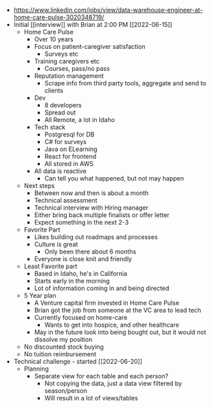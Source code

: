 - https://www.linkedin.com/jobs/view/data-warehouse-engineer-at-home-care-pulse-3020348719/
- Initial [[interview]] with Brian at 2:00 PM [[2022-06-15]]
	- Home Care Pulse
		- Over 10 years
		- Focus on patient-caregiver satisfaction
			- Surveys etc
		- Training caregivers etc
			- Courses, pass/no pass
		- Reputation management
			- Scrape info from third party tools, aggregate and send to clients
		- Dev
			- 8 developers
			- Spread out
			- All Remote, a lot in Idaho
		- Tech stack
			- Postgresql for DB
			- C# for surveys
			- Java on ELearning
			- React for frontend 
			- All stored in AWS
		- All data is reactive
			- Can tell you what happened, but not may happen
	- Next steps
		- Between now and then is about a month
		- Technical assessment
		- Technical interview with Hiring manager
		- Either bring back multiple finalists or offer letter
		- Expect something in the next 2-3
	- Favorite Part
		- Likes building out roadmaps and processes
		- Culture is great
			- Only been there about 6 months
		- Everyone is close knit and friendly
	- Least Favorite part
		- Based in Idaho, he's in California
		- Starts early in the morning
		- Lot of information coming in and being directed
	- 5 Year plan
		- A Venture capital firm invested in Home Care Pulse
		- Brian got the job from someone at the VC area to lead tech
		- Currently focused on home-care
			- Wants to get into hospice, and other healthcare
		- May in the future look into being bought out, but it would not dissolve my position
	- No discounted stock buying
	- No tuition reimbursement
- Technical challenge - started [[2022-06-20]]
	- Planning
		- Separate view for each table and each person?
			- Not copying the data, just a data view filtered by season/person
			- Will result in a lot of views/tables